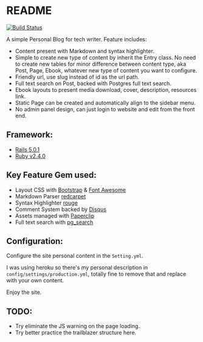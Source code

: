 # README

[![Build Status](https://travis-ci.org/raviwu/markdown-blog.svg?branch=master)](https://travis-ci.org/raviwu/markdown-blog)

A simple Personal Blog for tech writer. Feature includes:

- Content present with Markdown and syntax highlighter.
- Simple to create new type of content by inherit the Entry class. No need to create new tables for minor difference between content type, aka Post, Page, Ebook, whatever new type of content you want to configure.
- Friendly url, use slug instead of id as the url path.
- Full text search on Post, backed with Postgres full text search.
- Ebook layouts to present media download, cover, description, resources link.
- Static Page can be created and automatically align to the sidebar menu.
- No admin panel design, can just login to website and edit from the front end.

## Framework:

- [Rails 5.0.1](http://rubyonrails.org/)
- [Ruby v2.4.0](https://www.ruby-lang.org/en/)

## Key Feature Gem used:

- Layout CSS with [Bootstrap](http://getbootstrap.com/) & [Font Awesome](http://fontawesome.io/)
- Markdown Parser [redcarpet](https://github.com/vmg/redcarpet)
- Syntax Highlighter [rouge](https://github.com/jneen/rouge)
- Comment System backed by [Disqus](https://disqus.com/)
- Assets managed with [Paperclip](https://github.com/thoughtbot/paperclip)
- Full text search with [pg_search](https://github.com/Casecommons/pg_search)

## Configuration:

Configure the site personal content in the `Setting.yml`.

I was using heroku so there's my personal description in `config/settings/production.yml`, totally fine to remove that and replace with your own content.

Enjoy the site.

## TODO:

- Try eliminate the JS warning on the page loading.
- Try better practice the trailblazer structure here.

